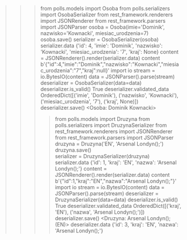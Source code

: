 >>> from polls.models import Osoba
>>> from polls.serializers import OsobaSerializer
>>> from rest_framework.renderers import JSONRenderer
>>> from rest_framework.parsers import JSONParser
>>> osoba = Osoba(imie='Dominik', nazwisko='Kownacki', miesiac_urodzenia=7)  
>>> osoba.save()
>>> serializer = OsobaSerializer(osoba)
>>> serializer.data
{'id': 4, 'imie': 'Dominik', 'nazwisko': 'Kownacki', 'miesiac_urodzenia': '7', 'kraj': None}
>>> content = JSONRenderer().render(serializer.data)
>>> content
b'{"id":4,"imie":"Dominik","nazwisko":"Kownacki","miesiac_urodzenia":"7","kraj":null}'
>>> import io
>>> stream = io.BytesIO(content)
>>> data = JSONParser().parse(stream)
>>> deserializer = OsobaSerializer(data=data)
>>> deserializer.is_valid()
True
>>> deserializer.validated_data
OrderedDict([('imie', 'Dominik'), ('nazwisko', 'Kownacki'), ('miesiac_urodzenia', '7'), ('kraj', None)])
>>> deserializer.save()
<Osoba: Dominik Kownacki>
> >>> from polls.models import Druzyna
>>> from polls.serializers import DruzynaSerializer
>>> from rest_framework.renderers import JSONRenderer
>>> from rest_framework.parsers import JSONParser
>>> druzyna = Druzyna('EN', 'Arsenal Londyn();') 
>>> druzyna.save()                                 
>>> serializer = DruzynaSerializer(druzyna)
>>> serializer.data
{'id': 1, 'kraj': 'EN', 'nazwa': 'Arsenal Londyn();'}
>>> content = JSONRenderer().render(serializer.data)
>>> content
b'{"id":1,"kraj":"EN","nazwa":"Arsenal Londyn();"}'
>>> import io
>>> stream = io.BytesIO(content)
>>> data = JSONParser().parse(stream)
>>> deserializer = DruzynaSerializer(data=data)
>>> deserializer.is_valid()
True
>>> deserializer.validated_data
OrderedDict([('kraj', 'EN'), ('nazwa', 'Arsenal Londyn();')])
>>> deserializer.save()
<Druzyna: Arsenal Londyn(); (EN)>
>>> deserializer.data
{'id': 3, 'kraj': 'EN', 'nazwa': 'Arsenal Londyn();'}

